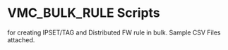 # VMC_BULK_RULE Scripts
for creating IPSET/TAG and Distributed FW rule in bulk. Sample CSV Files attached.
